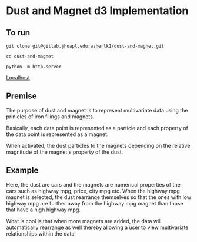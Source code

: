 # Dust and Magnet d3 Implementation #

## To run
```git clone git@gitlab.jhuapl.edu:asherlk1/dust-and-magnet.git```

```cd dust-and-magnet```

```python -m http.server ```

[Localhost](http://127.0.0.1:8000/)

## Premise ##

The purpose of dust and magnet is to represent multivariate data using the prinicles of iron filings and magnets.

Basically, each data point is represented as a particle and each property of the data point is represented as a magnet.

When activated, the dust particles to the magnets depending on the relative magnitude of the magnet's property of the dust.

## Example ##

Here, the dust are cars and the magnets are numerical properties of the cars such as highway mpg, price, city mpg etc. When the
highway mpg magnet is selected, the dust rearrange themselves so that the ones with low highway mpg are further away from the 
highway mpg magnet than those that have a high highway mpg.

What is cool is that when more magnets are added, the data will automatically rearrange as well thereby allowing a user to view
multivariate relationships within the data!
